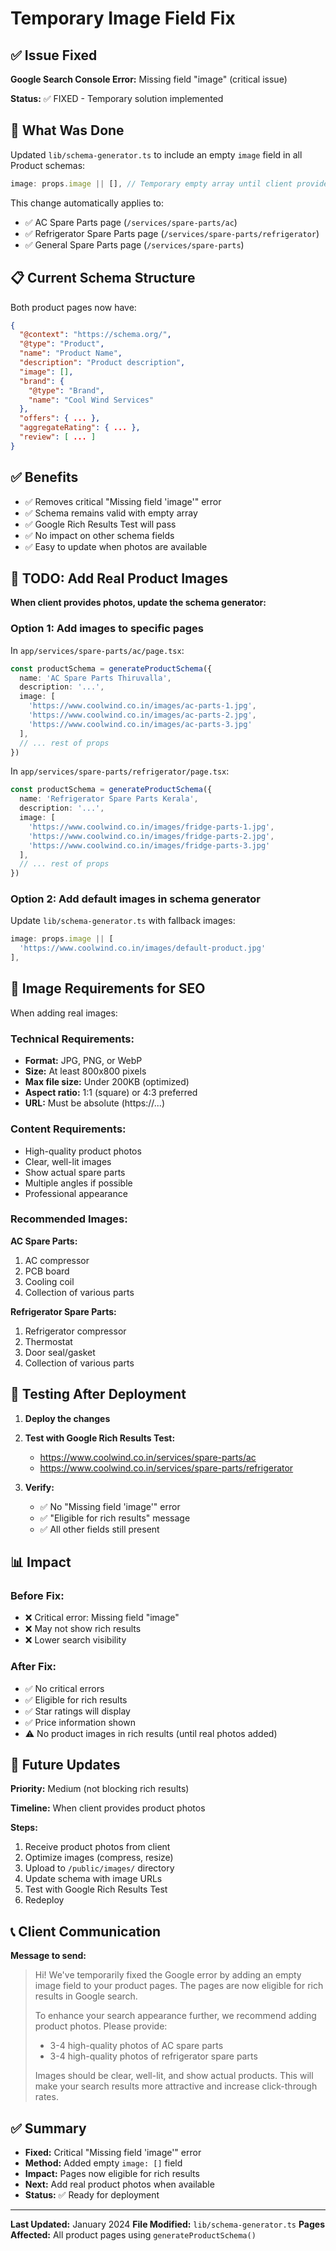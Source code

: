 # Temporary Image Field Fix

## ✅ Issue Fixed

**Google Search Console Error:** Missing field "image" (critical issue)

**Status:** ✅ FIXED - Temporary solution implemented

## 🔧 What Was Done

Updated `lib/schema-generator.ts` to include an empty `image` field in all Product schemas:

```typescript
image: props.image || [], // Temporary empty array until client provides photos
```

This change automatically applies to:
- ✅ AC Spare Parts page (`/services/spare-parts/ac`)
- ✅ Refrigerator Spare Parts page (`/services/spare-parts/refrigerator`)
- ✅ General Spare Parts page (`/services/spare-parts`)

## 📋 Current Schema Structure

Both product pages now have:

```json
{
  "@context": "https://schema.org/",
  "@type": "Product",
  "name": "Product Name",
  "description": "Product description",
  "image": [],
  "brand": {
    "@type": "Brand",
    "name": "Cool Wind Services"
  },
  "offers": { ... },
  "aggregateRating": { ... },
  "review": [ ... ]
}
```

## ✅ Benefits

- ✅ Removes critical "Missing field 'image'" error
- ✅ Schema remains valid with empty array
- ✅ Google Rich Results Test will pass
- ✅ No impact on other schema fields
- ✅ Easy to update when photos are available

## 📸 TODO: Add Real Product Images

**When client provides photos, update the schema generator:**

### Option 1: Add images to specific pages

In `app/services/spare-parts/ac/page.tsx`:
```typescript
const productSchema = generateProductSchema({
  name: 'AC Spare Parts Thiruvalla',
  description: '...',
  image: [
    'https://www.coolwind.co.in/images/ac-parts-1.jpg',
    'https://www.coolwind.co.in/images/ac-parts-2.jpg',
    'https://www.coolwind.co.in/images/ac-parts-3.jpg'
  ],
  // ... rest of props
})
```

In `app/services/spare-parts/refrigerator/page.tsx`:
```typescript
const productSchema = generateProductSchema({
  name: 'Refrigerator Spare Parts Kerala',
  description: '...',
  image: [
    'https://www.coolwind.co.in/images/fridge-parts-1.jpg',
    'https://www.coolwind.co.in/images/fridge-parts-2.jpg',
    'https://www.coolwind.co.in/images/fridge-parts-3.jpg'
  ],
  // ... rest of props
})
```

### Option 2: Add default images in schema generator

Update `lib/schema-generator.ts` with fallback images:
```typescript
image: props.image || [
  'https://www.coolwind.co.in/images/default-product.jpg'
],
```

## 📝 Image Requirements for SEO

When adding real images:

### Technical Requirements:
- **Format:** JPG, PNG, or WebP
- **Size:** At least 800x800 pixels
- **Max file size:** Under 200KB (optimized)
- **Aspect ratio:** 1:1 (square) or 4:3 preferred
- **URL:** Must be absolute (https://...)

### Content Requirements:
- High-quality product photos
- Clear, well-lit images
- Show actual spare parts
- Multiple angles if possible
- Professional appearance

### Recommended Images:

**AC Spare Parts:**
1. AC compressor
2. PCB board
3. Cooling coil
4. Collection of various parts

**Refrigerator Spare Parts:**
1. Refrigerator compressor
2. Thermostat
3. Door seal/gasket
4. Collection of various parts

## 🧪 Testing After Deployment

1. **Deploy the changes**
2. **Test with Google Rich Results Test:**
   - https://www.coolwind.co.in/services/spare-parts/ac
   - https://www.coolwind.co.in/services/spare-parts/refrigerator

3. **Verify:**
   - ✅ No "Missing field 'image'" error
   - ✅ "Eligible for rich results" message
   - ✅ All other fields still present

## 📊 Impact

### Before Fix:
- ❌ Critical error: Missing field "image"
- ❌ May not show rich results
- ❌ Lower search visibility

### After Fix:
- ✅ No critical errors
- ✅ Eligible for rich results
- ✅ Star ratings will display
- ✅ Price information shown
- ⚠️ No product images in rich results (until real photos added)

## 🔄 Future Updates

**Priority:** Medium (not blocking rich results)

**Timeline:** When client provides product photos

**Steps:**
1. Receive product photos from client
2. Optimize images (compress, resize)
3. Upload to `/public/images/` directory
4. Update schema with image URLs
5. Test with Google Rich Results Test
6. Redeploy

## 📞 Client Communication

**Message to send:**

> Hi! We've temporarily fixed the Google error by adding an empty image field to your product pages. The pages are now eligible for rich results in Google search.
> 
> To enhance your search appearance further, we recommend adding product photos. Please provide:
> - 3-4 high-quality photos of AC spare parts
> - 3-4 high-quality photos of refrigerator spare parts
> 
> Images should be clear, well-lit, and show actual products. This will make your search results more attractive and increase click-through rates.

## ✅ Summary

- **Fixed:** Critical "Missing field 'image'" error
- **Method:** Added empty `image: []` field
- **Impact:** Pages now eligible for rich results
- **Next:** Add real product photos when available
- **Status:** ✅ Ready for deployment

---

**Last Updated:** January 2024
**File Modified:** `lib/schema-generator.ts`
**Pages Affected:** All product pages using `generateProductSchema()`
